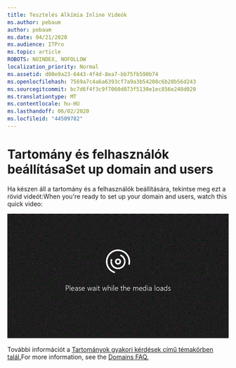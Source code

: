 ```yaml
---
title: Tesztelés Alkímia Inline Videók
ms.author: pebaum
author: pebaum
ms.date: 04/21/2020
ms.audience: ITPro
ms.topic: article
ROBOTS: NOINDEX, NOFOLLOW
localization_priority: Normal
ms.assetid: d00e9a23-6443-4f4d-8ea7-bb75fb590b74
ms.openlocfilehash: 7569a7c4a6a6393cf7a9a3b54208c6b20b56d243
ms.sourcegitcommit: bc7d6f4f3c9f7060d073f5130e1ec856e248d020
ms.translationtype: MT
ms.contentlocale: hu-HU
ms.lasthandoff: 06/02/2020
ms.locfileid: "44509782"
---
```

# <a name="set-up-domain-and-users"></a><span data-ttu-id="dd6c0-102">Tartomány és felhasználók beállítása</span><span class="sxs-lookup"><span data-stu-id="dd6c0-102">Set up domain and users</span></span>

<span data-ttu-id="dd6c0-103">Ha készen áll a tartomány és a felhasználók beállítására, tekintse meg ezt a rövid videót:</span><span class="sxs-lookup"><span data-stu-id="dd6c0-103">When you're ready to set up your domain and users, watch this quick video:</span></span>
  
![A böngészője nem támogatja a videót.](media/MSN_Video_Widget.gif)
  
<span data-ttu-id="dd6c0-106">További információt a [Tartományok gyakori kérdések című témakörben talál.](https://docs.microsoft.com/microsoft-365/admin/setup/domains-faq)</span><span class="sxs-lookup"><span data-stu-id="dd6c0-106">For more information, see the [Domains FAQ.](https://docs.microsoft.com/microsoft-365/admin/setup/domains-faq)</span></span>